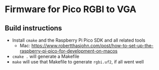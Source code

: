 # Firmware for Pico RGBI to VGA

## Build instructions
 * Install `cmake` and the Raspberry Pi Pico SDK and all related tools
    * Mac: https://www.robertthasjohn.com/post/how-to-set-up-the-raspberry-pi-pico-for-development-on-macos
 * `cmake .` will generate a Makefile
 * `make` will use that Makefile to generate `rgbi.uf2`, if all went well
